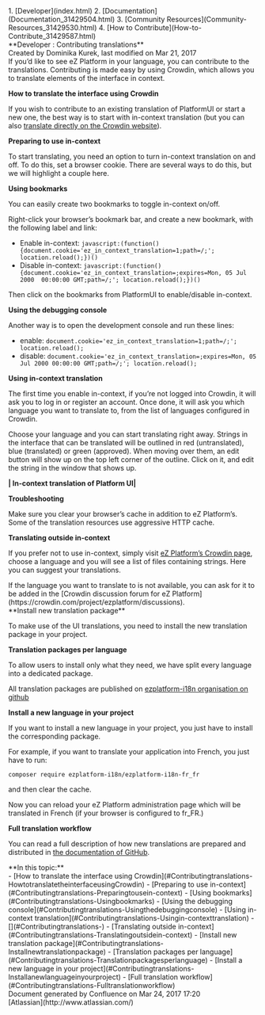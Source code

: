 <div id="page">
<div id="main" class="aui-page-panel">
<div id="main-header">
<div id="breadcrumb-section">
1.  [Developer](index.html)
2.  [Documentation](Documentation_31429504.html)
3.  [Community Resources](Community-Resources_31429530.html)
4.  [How to Contribute](How-to-Contribute_31429587.html)

</div>
**Developer : Contributing translations**

</div>
<div id="content" class="view">
<div class="page-metadata">
Created by Dominika Kurek, last modified on Mar 21, 2017

</div>
<div id="main-content" class="wiki-content group">
<div class="contentLayout2">
<div class="columnLayout two-right-sidebar"
data-layout="two-right-sidebar">
<div class="cell normal" data-type="normal">
<div class="innerCell">
If you’d like to see eZ Platform in your language, you can contribute to
the translations. Contributing is made easy by using Crowdin, which
allows you to translate elements of the interface in context.

**How to translate the interface using Crowdin**

If you wish to contribute to an existing translation of PlatformUI or
start a new one, the best way is to start with in-context translation
(but you can also [translate directly on the Crowdin
website](#Contributingtranslations-Translatingoutsidein-context)).

**Preparing to use in-context**

To start translating, you need an option to turn in-context translation
on and off. To do this, set a browser cookie. There are several ways to
do this, but we will highlight a couple here.

**Using bookmarks**

You can easily create two bookmarks to toggle in-context on/off.

Right-click your browser’s bookmark bar, and create a new bookmark, with
the following label and link:

-   Enable in-context:
    `javascript:(function() {document.cookie='ez_in_context_translation=1;path=/;'; location.reload();})()`
-   Disable in-context:
    `javascript:(function()  {document.cookie='ez_in_context_translation=;expires=Mon, 05 Jul 2000  00:00:00 GMT;path=/;'; location.reload();})()`

Then click on the bookmarks from PlatformUI to enable/disable
in-context.

**Using the debugging console**

Another way is to open the development console and run these lines:

-   enable:
    `document.cookie='ez_in_context_translation=1;path=/;'; location.reload();`
-   disable:
    `document.cookie='ez_in_context_translation=;expires=Mon, 05 Jul 2000 00:00:00 GMT;path=/;'; location.reload();`

**Using in-context translation**

The first time you enable in-context, if you’re not logged into Crowdin,
it will ask you to log in or register an account. Once done, it will ask
you which language you want to translate to, from the list of languages
configured in Crowdin.

Choose your language and you can start translating right away.
Strings in the interface that can be translated will be outlined in red
(untranslated), blue (translated) or green (approved). When moving over
them, an edit button will show up on the top left corner of the outline.
Click on it, and edit the string in the window that shows up.

**| In-context translation of Platform UI|**

**Troubleshooting**

Make sure you clear your browser’s cache in addition to eZ Platform’s.
Some of the translation resources use aggressive HTTP cache.

**Translating outside in-context**

If you prefer not to use in-context, simply visit [eZ Platform’s Crowdin
page](https://crowdin.com/project/ezplatform), choose a language and you
will see a list of files containing strings. Here you can suggest your
translations.

<div
class="confluence-information-macro confluence-information-macro-tip">
<div class="confluence-information-macro-body">
If the language you want to translate to is not available, you can ask
for it to be added in the [Crowdin discussion forum for eZ
Platform](https://crowdin.com/project/ezplatform/discussions).

</div>
</div>
**Install new translation package**

To make use of the UI translations, you need to install the new
translation package in your project.

**Translation packages per language**

To allow users to install only what they need, we have split every
language into a dedicated package.

All translation packages are published on [ezplatform-i18n organisation
on github](https://github.com/ezplatform-i18n)

**Install a new language in your project**

If you want to install a new language in your project, you just have to
install the corresponding package.

For example, if you want to translate your application into French, you
just have to run:

    composer require ezplatform-i18n/ezplatform-i18n-fr_fr

and then clear the cache.

Now you can reload your eZ Platform administration page which will be
translated in French (if your browser is configured to fr\_FR.)

**Full translation workflow**

You can read a full description of how new translations are prepared and
distributed in [the documentation of
GitHub](https://github.com/ezsystems/ezplatform/blob/1.8/doc/i18n/translation_workflow.md).

</div>
</div>
<div class="cell aside" data-type="aside">
<div class="innerCell">
**In this topic:**

<div class="toc-macro rbtoc1490376005490">
-   [How to translate the interface using
    Crowdin](#Contributingtranslations-HowtotranslatetheinterfaceusingCrowdin)
    -   [Preparing to use
        in-context](#Contributingtranslations-Preparingtousein-context)
        -   [Using bookmarks](#Contributingtranslations-Usingbookmarks)
        -   [Using the debugging
            console](#Contributingtranslations-Usingthedebuggingconsole)
    -   [Using in-context
        translation](#Contributingtranslations-Usingin-contexttranslation)
        -   [](#Contributingtranslations-)
    -   [Translating outside
        in-context](#Contributingtranslations-Translatingoutsidein-context)
-   [Install new translation
    package](#Contributingtranslations-Installnewtranslationpackage)
    -   [Translation packages per
        language](#Contributingtranslations-Translationpackagesperlanguage)
    -   [Install a new language in your
        project](#Contributingtranslations-Installanewlanguageinyourproject)
-   [Full translation
    workflow](#Contributingtranslations-Fulltranslationworkflow)

</div>
</div>
</div>
</div>
</div>
</div>
</div>
</div>
<div id="footer" role="contentinfo">
<div class="section footer-body">
Document generated by Confluence on Mar 24, 2017 17:20

<div id="footer-logo">
[Atlassian](http://www.atlassian.com/)

</div>
</div>
</div>
</div>

